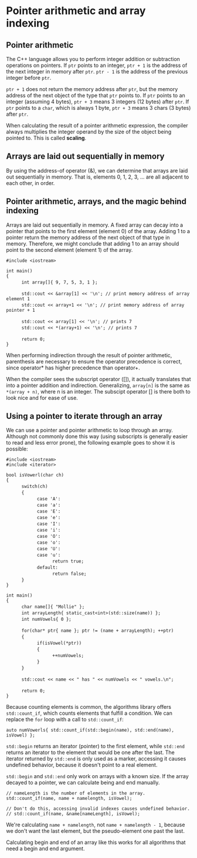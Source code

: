 # Pointer arithmetic and array indexing

## Pointer arithmetic

The C++ language allows you to perform integer addition or subtraction operations on pointers. If `ptr` points to an integer, `ptr + 1` is the address of the next integer in memory after `ptr`. `ptr - 1` is the address of the previous integer before `ptr`.

`ptr + 1` does not return the memory address after `ptr`, but the memory address of the next object of the type that `ptr` points to. If `ptr` points to an integer (assuming 4 bytes), `ptr + 3` means 3 integers (12 bytes) after `ptr`. If `ptr` points to a `char`, which is always 1 byte, `ptr + 3` means 3 chars (3 bytes) after `ptr`.

When calculating the result of a pointer arithmetic expression, the compiler always multiplies the integer operand by the size of the object being pointed to. This is called **scaling**.


## Arrays are laid out sequentially in memory

By using the address-of operator (&), we can determine that arrays are laid out sequentially in memory. That is, elements 0, 1, 2, 3, ... are all adjacent to each other, in order.

## Pointer arithmetic, arrays, and the magic behind indexing

Arrays are laid out sequentially in memory. A fixed array can decay into a pointer that points to the first element (element 0) of the array. Adding 1 to a pointer return the memory address of the next object of that type in memory. Therefore, we might conclude that adding 1 to an array should point to the second element (element 1) of the array. 

` #include <iostream> `  

` int main() `  
` { `  
&emsp;&emsp;&emsp;` int array[]{ 9, 7, 5, 3, 1 }; `  

&emsp;&emsp;&emsp;` std::cout << &array[1] << '\n'; // print memory address of array element 1 `  
&emsp;&emsp;&emsp;` std::cout << array+1 << '\n'; // print memory address of array pointer + 1 `  

&emsp;&emsp;&emsp;` std::cout << array[1] << '\n'; // prints 7 `  
&emsp;&emsp;&emsp;` std::cout << *(array+1) << '\n'; // prints 7 `  

&emsp;&emsp;&emsp;` return 0; `  
` } `  

When performing indirection through the result of pointer arithmetic, parenthesis are necessary to ensure the operator precedence is correct, since operator\* has higher precedence than operator+.

When the compiler sees the subscript operator ([]), it actually translates that into a pointer addition and indirection. Generalizing, `array[n]` is the same as `*(array + n)`, where n is an integer. The subscipt operator [] is there both to look nice and for ease of use.

## Using a pointer to iterate through an array

We can use a pointer and pointer arithmetic to loop through an array. Although not commonly done this way (using subscripts is generally easier to read and less error prone), the following example goes to show it is possible:  

` #include <iostream> `  
` #include <iterator> `  

` bool isVowerl(char ch) `  
` { `  
&emsp;&emsp;&emsp;` switch(ch) `  
&emsp;&emsp;&emsp;` { `  
&emsp;&emsp;&emsp;&emsp;&emsp;&emsp;` case 'A': `  
&emsp;&emsp;&emsp;&emsp;&emsp;&emsp;` case 'a': `  
&emsp;&emsp;&emsp;&emsp;&emsp;&emsp;` case 'E': `  
&emsp;&emsp;&emsp;&emsp;&emsp;&emsp;` case 'e': `  
&emsp;&emsp;&emsp;&emsp;&emsp;&emsp;` case 'I': `  
&emsp;&emsp;&emsp;&emsp;&emsp;&emsp;` case 'i': `  
&emsp;&emsp;&emsp;&emsp;&emsp;&emsp;` case 'O': `  
&emsp;&emsp;&emsp;&emsp;&emsp;&emsp;` case 'o': `  
&emsp;&emsp;&emsp;&emsp;&emsp;&emsp;` case 'U': `  
&emsp;&emsp;&emsp;&emsp;&emsp;&emsp;` case 'u': `  
&emsp;&emsp;&emsp;&emsp;&emsp;&emsp;&emsp;&emsp;&emsp;` return true; `  
&emsp;&emsp;&emsp;&emsp;&emsp;&emsp;` default: `  
&emsp;&emsp;&emsp;&emsp;&emsp;&emsp;&emsp;&emsp;&emsp;` return false; `  
&emsp;&emsp;&emsp;` } `  
` } `  

` int main() `  
` { `  
&emsp;&emsp;&emsp;` char name[]{ "Mollie" }; `  
&emsp;&emsp;&emsp;` int arrayLength{ static_cast<int>(std::size(name)) }; `  
&emsp;&emsp;&emsp;` int numVowels{ 0 }; `  

&emsp;&emsp;&emsp;` for(char* ptr{ name }; ptr != (name + arrayLength); ++ptr) `  
&emsp;&emsp;&emsp;` { `  
&emsp;&emsp;&emsp;&emsp;&emsp;&emsp;` if(isVowel(*ptr)) `  
&emsp;&emsp;&emsp;&emsp;&emsp;&emsp;` { `  
&emsp;&emsp;&emsp;&emsp;&emsp;&emsp;&emsp;&emsp;&emsp;` ++numVowels; `  
&emsp;&emsp;&emsp;&emsp;&emsp;&emsp;` } `  
&emsp;&emsp;&emsp;` } `  

&emsp;&emsp;&emsp;` std::cout << name << " has " << numVowels << " vowels.\n"; `  

&emsp;&emsp;&emsp;` return 0; `  
` } `  

Because counting elements is common, the algorithms library offers `std::count_if`, which counts elements that fulfill a condition. We can replace the `for` loop with a call to `std::count_if`:

` auto numVowerls{ std::count_if(std::begin(name), std::end(name), isVowel) }; `  

`std::begin` returns an iterator (pointer) to the first element, while `std::end` returns an iterator to the element that would be one after the last. The iterator returned by `std::end` is only used as a marker, accessing it causes undefined behavior, because it doesn't point to a real element.

`std::begin` and `std::end` only work on arrays with a known size. If the array decayed to a pointer, we can calculate being and end manually.

` // nameLength is the number of elements in the array. `  
` std::count_if(name, name + namelength, isVowel); `  

` // Don't do this, accessing invalid indexes causes undefined behavior. `  
` // std::count_if(name, &name[nameLength], isVowel); `  

We're calculating `name + namelength`, not `name + namelength - 1`, because we don't want the last element, but the pseudo-element one past the last.

Calculating begin and end of an array like this works for all algorithms that need a begin and end argument.
